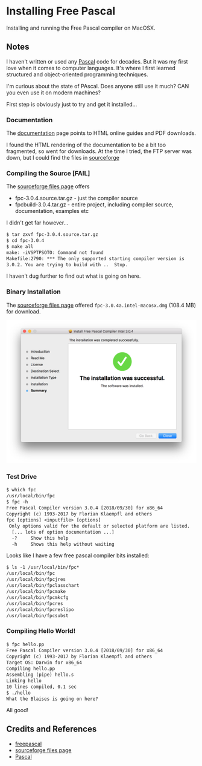 # Installing Free Pascal

Installing and running the Free Pascal compiler on MacOSX.

## Notes

I haven't written or used any [Pascal](https://en.wikipedia.org/wiki/Pascal_(programming_language)) code for decades.
But it was my first love when it comes to computer languages.
It's where I first learned structured and object-oriented programming techniques.

I'm curious about the state of PAscal. Does anyone still use it much? CAN you even use it on modern machines?

First step is obviously just to try and get it installed...

### Documentation

The [documentation](https://www.freepascal.org/docs.html) page points to HTML online guides and PDF downloads.

I found the HTML rendering of the documentation to be a bit too fragmented, so went for downloads.
At the time I tried, the FTP server was down, but I could find the files in
[sourceforge](https://sourceforge.net/projects/freepascal/files/Documentation/3.0.4/)


### Compiling the Source [FAIL]

The [sourceforge files page](https://sourceforge.net/projects/freepascal/files/Source/3.0.4/) offers

* fpc-3.0.4.source.tar.gz - just the compiler source
* fpcbuild-3.0.4.tar.gz - entire project, including compiler source, documentation, examples etc

I didn't get far however...

```
$ tar zxvf fpc-3.0.4.source.tar.gz
$ cd fpc-3.0.4
$ make all
make: -iVSPTPSOTO: Command not found
Makefile:2790: *** The only supported starting compiler version is 3.0.2. You are trying to build with ..  Stop.
```

I haven't dug further to find out what is going on here.

### Binary Installation

The [sourceforge files page](https://sourceforge.net/projects/freepascal/files/Source/3.0.4/)
offered `fpc-3.0.4a.intel-macosx.dmg` (108.4 MB) for download.

![installed](./assets/installed.png?raw=true)

### Test Drive

```
$ which fpc
/usr/local/bin/fpc
$ fpc -h
Free Pascal Compiler version 3.0.4 [2018/09/30] for x86_64
Copyright (c) 1993-2017 by Florian Klaempfl and others
fpc [options] <inputfile> [options]
 Only options valid for the default or selected platform are listed.
  [... lots of option documentation ...]
  -?     Show this help
  -h     Shows this help without waiting
```

Looks like I have a few free pascal compiler bits installed:

```
$ ls -1 /usr/local/bin/fpc*
/usr/local/bin/fpc
/usr/local/bin/fpcjres
/usr/local/bin/fpclasschart
/usr/local/bin/fpcmake
/usr/local/bin/fpcmkcfg
/usr/local/bin/fpcres
/usr/local/bin/fpcreslipo
/usr/local/bin/fpcsubst
```

### Compiling Hello World!

```
$ fpc hello.pp
Free Pascal Compiler version 3.0.4 [2018/09/30] for x86_64
Copyright (c) 1993-2017 by Florian Klaempfl and others
Target OS: Darwin for x86_64
Compiling hello.pp
Assembling (pipe) hello.s
Linking hello
10 lines compiled, 0.1 sec
$ ./hello
What the Blaises is going on here?
```

All good!

## Credits and References

* [freepascal](https://www.freepascal.org/)
* [sourceforge files page](https://sourceforge.net/projects/freepascal/files/Source/3.0.4/)
* [Pascal](https://en.wikipedia.org/wiki/Pascal_(programming_language))
